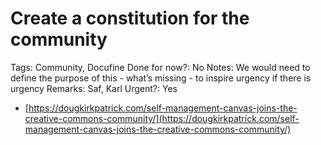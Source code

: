 # Create a constitution for the community

Tags: Community, Docufine
Done for now?: No
Notes: We would need to define the purpose of this - what’s missing - to inspire urgency if there is urgency
Remarks: Saf, Karl
Urgent?: Yes

- [https://dougkirkpatrick.com/self-management-canvas-joins-the-creative-commons-community/](https://dougkirkpatrick.com/self-management-canvas-joins-the-creative-commons-community/)